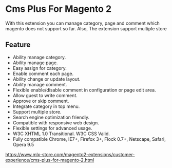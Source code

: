 # Cms Plus For Magento 2

With this extension you can manage category, page and comment which magento does not support so far. Also, The extension support multiple store

## Feature
- Ability manage category.
- Ability manage page.
- Easy assign for category.
- Enable comment each page.
- Ability change or update layout.
- Ability manage comment.
- Flexible enable/disable comment in configuration or page edit area.
- Allow guest to write comment.
- Approve or skip comment.
- Integrate category in top menu.
- Support multiple store.
- Search engine optimization friendly.
- Compatible with responsive web design.
- Flexible settings for advanced usage.
- W3C XHTML 1.0 Transitional. W3C CSS Valid.
- Fully compatible Chrome, IE7+, Firefox 3+, Flock 0.7+, Netscape, Safari, Opera 9.5


https://www.mlx-store.com/magento2-extensions/customer-experience/cms-plus-for-magento-2.html
